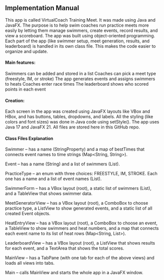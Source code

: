 ## Implementation Manual

This app is called VirtualCoach Training Meet. It was made using Java and JavaFX. The purpose is to help swim coaches run practice meets more easily by letting them manage swimmers, create events, record results, and view a scoreboard.
The app was built using object-oriented programming. Each part of the app (like swimmer setup, meet generation, results, and leaderboard) is handled in its own class file. This makes the code easier to organize and update.

#### Main features:

Swimmers can be added and stored in a list
Coaches can pick a meet type (freestyle, IM, or stroke)
The app generates events and assigns swimmers to heats
Coaches enter race times
The leaderboard shows who scored points in each event

#### Creation:

Each screen in the app was created using JavaFX layouts like VBox and HBox, and has buttons, tables, dropdowns, and labels. All the styling (like colors and font sizes) was done in Java code using setStyle().
The app uses Java 17 and JavaFX 21. All files are stored here in this GitHub repo.

#### Class Files Explanation

Swimmer – has a name (StringProperty) and a map of bestTimes that connects event names to time strings (Map<String, String>).

Event – has a name (String) and a list of swimmers (List<Swimmer>).

PracticeType – an enum with three choices: FREESTYLE, IM, STROKE. Each one has a name and a list of event names (List<String>).

SwimmerForm – has a VBox layout (root), a static list of swimmers (List<Swimmer>), and a TableView that shows swimmer data.

MeetGeneratorView – has a VBox layout (root), a ComboBox to choose practice type, a ListView to show generated events, and a static list of all created Event objects.

HeatEntryView – has a VBox layout (root), a ComboBox to choose an event, a TableView to show swimmers and heat numbers, and a map that connects each event name to its list of heat rows (Map<String, List<HeatRow>>).

LeaderboardView – has a VBox layout (root), a ListView that shows results for each event, and a TextArea that shows the total scores.

MainView – has a TabPane (with one tab for each of the above views) and loads all views into tabs.

Main – calls MainView and starts the whole app in a JavaFX window.
